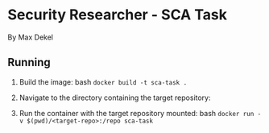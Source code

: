 # Security Researcher - SCA Task

By Max Dekel

## Running

1. Build the image:
bash ```docker build -t sca-task .```

2. Navigate to the directory containing the target repository:

3. Run the container with the target repository mounted:
bash ```docker run -v $(pwd)/<target-repo>:/repo sca-task```
